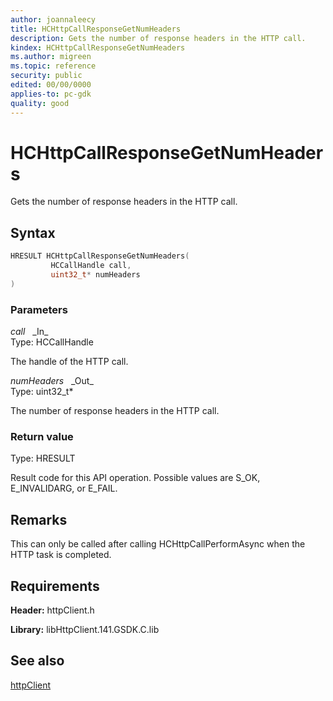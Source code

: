 ```yaml
---
author: joannaleecy
title: HCHttpCallResponseGetNumHeaders
description: Gets the number of response headers in the HTTP call.
kindex: HCHttpCallResponseGetNumHeaders
ms.author: migreen
ms.topic: reference
security: public
edited: 00/00/0000
applies-to: pc-gdk
quality: good
---
```


# HCHttpCallResponseGetNumHeaders  

Gets the number of response headers in the HTTP call.  

## Syntax  
  
```cpp
HRESULT HCHttpCallResponseGetNumHeaders(  
         HCCallHandle call,  
         uint32_t* numHeaders  
)  
```  
  
### Parameters  
  
*call* &nbsp;&nbsp;\_In\_  
Type: HCCallHandle  
  
The handle of the HTTP call.  
  
*numHeaders* &nbsp;&nbsp;\_Out\_  
Type: uint32_t*  
  
The number of response headers in the HTTP call.  
  
  
### Return value  
Type: HRESULT
  
Result code for this API operation. Possible values are S_OK, E_INVALIDARG, or E_FAIL.
  
## Remarks  
  
This can only be called after calling HCHttpCallPerformAsync when the HTTP task is completed.
  
## Requirements  
  
**Header:** httpClient.h
  
**Library:** libHttpClient.141.GSDK.C.lib
  
## See also  
[httpClient](../httpclient_members.md)  
  
  